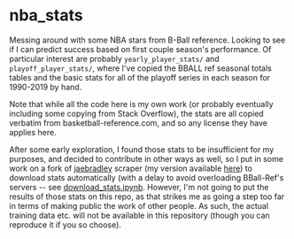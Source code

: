 # nba_stats
Messing around with some NBA stars from B-Ball reference.  Looking to see if I can predict success based on first couple season's performance.  Of particular interest are probably `yearly_player_stats/` and `playoff_player_stats/`, where I've copied the BBALL ref seasonal totals tables and the basic stats for all of the playoff series in each season for 1990-2019 by hand.

Note that while all the code here is my own work (or probably eventually including some copying from Stack Overflow), the stats are all copied verbatim from basketball-reference.com, and so any license they have applies here.

After some early exploration, I found those stats to be insufficient for my purposes, and decided to contribute in other ways as well, so I put in some work on a fork of [jaebradley](https://github.com/jaebradley) scraper (my version available [here](https://github.com/sheagk/basketball_reference_web_scraper)) to download stats automatically (with a delay to avoid overloading BBall-Ref's servers -- see [download_stats.ipynb](download_stats.ipynb).  However, I'm not going to put the results of those stats on this repo, as that strikes me as going a step too far in terms of making public the work of other people.  As such, the actual training data etc. will not be available in this repository (though you can reproduce it if you so choose).